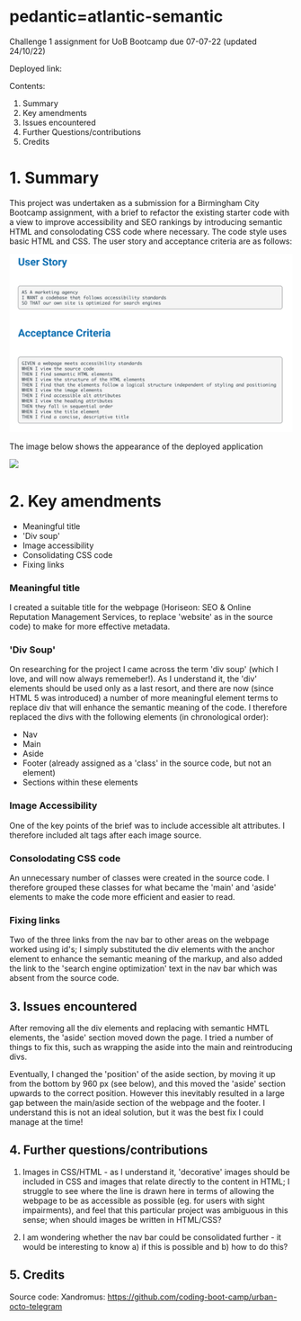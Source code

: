 # pedantic=atlantic-semantic
Challenge 1 assignment for UoB Bootcamp due 07-07-22 (updated 24/10/22)

Deployed link: 

Contents:

1. Summary
2. Key amendments
3. Issues encountered
4. Further Questions/contributions
5. Credits

# 1. Summary

This project was undertaken as a submission for a Birmingham City Bootcamp assignment, with a brief to refactor the existing starter code with a view to improve accessibility and SEO rankings by introducing semantic HTML and consolodating CSS code where necessary.  The code style uses basic HTML and CSS.  The user story and acceptance criteria are as follows:

<img src ="Develop/assets/images/module-1-user-story.png">

The image below shows the appearance of the deployed application

<img src ="Develop/assets/images/module-1-deployed.png">

# 2. Key amendments

- Meaningful title
- 'Div soup'
- Image accessibility
- Consolidating CSS code
- Fixing links

### Meaningful title

I created a suitable title for the webpage (Horiseon: SEO & Online Reputation Management Services, to replace 'website' as in the source code) to make for more effective metadata.

### 'Div Soup'

On researching for the project I came across the term 'div soup' (which I love, and will now always rememeber!).  As I understand it, the 'div' elements should be used only as a last resort, and there are now (since HTML 5 was introduced) a number of more meaningful element terms to replace div that will enhance the semantic meaning of the code.  I therefore replaced the divs with the following elements (in chronological order):
- Nav
- Main
- Aside
- Footer (already assigned as a 'class' in the source code, but not an element)
- Sections within these elements

### Image Accessibility

One of the key points of the brief was to include accessible alt attributes.  I therefore included alt tags after each image source.

### Consolodating CSS code

An unnecessary number of classes were created in the source code.   I therefore grouped these classes for what became the 'main' and 'aside' elements to make the code more efficient and easier to read.

### Fixing links

Two of the three links from the nav bar to other areas on the webpage worked using id's; I simply substituted the div elements with the anchor element to enhance the semantic meaning of the markup, and also added the link to the 'search engine optimization' text in the nav bar which was absent from the source code.

## 3. Issues encountered

 After removing all the div elements and replacing with semantic HMTL elements, the 'aside' section moved down the page.  I tried a number of things to fix this, such as wrapping the aside into the main and reintroducing divs.  

Eventually, I changed the 'position' of the aside section, by moving it up from the bottom by 960 px (see below), and this moved the 'aside' section upwards to the correct position.  However this inevitably resulted in a large gap between the main/aside section of the webpage and the footer.  I understand this is not an ideal solution, but it was the best fix I could manage at the time!


## 4. Further questions/contributions

1. Images in CSS/HTML - as I understand it, 'decorative' images should be included in CSS and images that relate directly to the content in HTML; I struggle to see where the line is drawn here in terms of allowing the webpage to be as accessible as possible (eg. for users with sight impairments), and feel that this particular project was ambiguous in this sense; when should images be written in HTML/CSS?

2. I am wondering whether the nav bar could be consolidated further - it would be interesting to know a) if this is possible and b) how to do this?
 
## 5. Credits

Source code: Xandromus: https://github.com/coding-boot-camp/urban-octo-telegram

